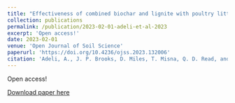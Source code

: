 ```yaml
---
title: "Effectiveness of combined biochar and lignite with poultry litter on soil carbon sequestration and soil health"
collection: publications
permalink: /publication/2023-02-01-adeli-et-al-2023
excerpt: 'Open access!'
date: 2023-02-01
venue: 'Open Journal of Soil Science'
paperurl: 'https://doi.org/10.4236/ojss.2023.132006'
citation: 'Adeli, A., J. P. Brooks, D. Miles, T. Misna, Q. D. Read, and J. N. Jenkins. 2023. Effectiveness of combined biochar and lignite with poultry litter on soil carbon sequestration and soil health. Open Journal of Soil Science 13:124-149. DOI: 10.4236/ojss.2023.132006.'
---
```

Open access!

[Download paper here](https://doi.org/10.4236/ojss.2023.132006)
